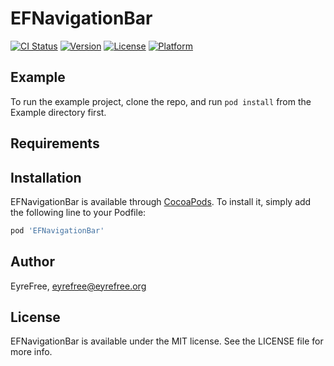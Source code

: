 # EFNavigationBar

[![CI Status](https://img.shields.io/travis/EyreFree/EFNavigationBar.svg?style=flat)](https://travis-ci.org/EyreFree/EFNavigationBar)
[![Version](https://img.shields.io/cocoapods/v/EFNavigationBar.svg?style=flat)](https://cocoapods.org/pods/EFNavigationBar)
[![License](https://img.shields.io/cocoapods/l/EFNavigationBar.svg?style=flat)](https://cocoapods.org/pods/EFNavigationBar)
[![Platform](https://img.shields.io/cocoapods/p/EFNavigationBar.svg?style=flat)](https://cocoapods.org/pods/EFNavigationBar)

## Example

To run the example project, clone the repo, and run `pod install` from the Example directory first.

## Requirements

## Installation

EFNavigationBar is available through [CocoaPods](https://cocoapods.org). To install
it, simply add the following line to your Podfile:

```ruby
pod 'EFNavigationBar'
```

## Author

EyreFree, eyrefree@eyrefree.org

## License

EFNavigationBar is available under the MIT license. See the LICENSE file for more info.
